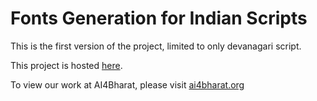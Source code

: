 # Fonts Generation for Indian Scripts

This is the first version of the project, limited to only devanagari script.

This project is hosted [here](http://104.154.132.131/).

To view our work at AI4Bharat, please visit [ai4bharat.org](ai4bharat.org)
